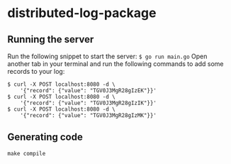 # distributed-log-package

## Running the server
Run the following snippet to start the server:
`$ go run main.go`
Open another tab in your terminal and run the following commands to add some records to your log:
```
$ curl -X POST localhost:8080 -d \
    '{"record": {"value": "TGV0J3MgR28gIzEK"}}'
$ curl -X POST localhost:8080 -d \
    '{"record": {"value": "TGV0J3MgR28gIzIK"}}'
$ curl -X POST localhost:8080 -d \
    '{"record": {"value": "TGV0J3MgR28gIzMK"}}'
```

## Generating code
```
make compile
```
